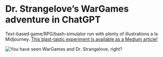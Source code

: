 
# Dr. Strangelove’s WarGames adventure in ChatGPT

Text-based game/RPG/bash-simulator run with plenty of illustrations a la Midjourney. [This blast-tastic experiment is available as a Medium article!](https://medium.com/p/925e0e59b53c)

![You have seen WarGames and Dr. Strangelove, right?](WashingtonMonument.jpg)
